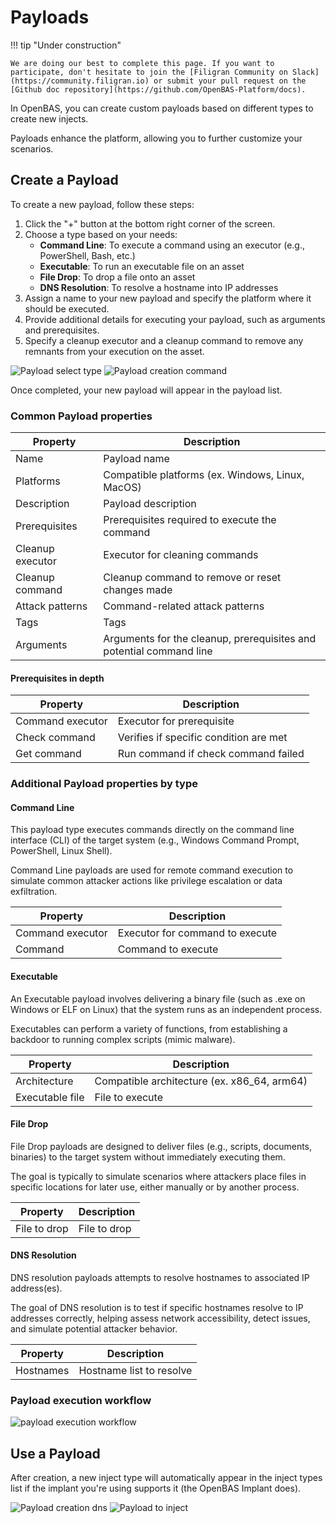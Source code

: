 # Payloads

!!! tip "Under construction"

    We are doing our best to complete this page. If you want to participate, don't hesitate to join the [Filigran Community on Slack](https://community.filigran.io) or submit your pull request on the [Github doc repository](https://github.com/OpenBAS-Platform/docs).

In OpenBAS, you can create custom payloads based on different types to create new injects.

Payloads enhance the platform, allowing you to further customize your scenarios.

## Create a Payload

To create a new payload, follow these steps:

1. Click the "+" button at the bottom right corner of the screen.
2. Choose a type based on your needs:
    - **Command Line**: To execute a command using an executor (e.g., PowerShell, Bash, etc.)
    - **Executable**: To run an executable file on an asset
    - **File Drop**: To drop a file onto an asset
    - **DNS Resolution**: To resolve a hostname into IP addresses
3. Assign a name to your new payload and specify the platform where it should be executed.
4. Provide additional details for executing your payload, such as arguments and prerequisites.
5. Specify a cleanup executor and a cleanup command to remove any remnants from your execution on the asset.

![Payload select type](assets/payload-select-type.png)
![Payload creation command](assets/payload-creation-command.png)

Once completed, your new payload will appear in the payload list.

### Common Payload properties

| Property         | Description                                                         |
|------------------|---------------------------------------------------------------------|
| Name             | Payload name                                                        |
| Platforms        | Compatible platforms (ex. Windows, Linux, MacOS)                    |
| Description      | Payload description                                                 |
| Prerequisites    | Prerequisites required to execute the command                       |
| Cleanup executor | Executor for cleaning commands                                      |
| Cleanup command  | Cleanup command to remove or reset changes made                     |
| Attack patterns  | Command-related attack patterns                                     |
| Tags             | Tags                                                                |
| Arguments        | Arguments for the cleanup, prerequisites and potential command line |

#### Prerequisites in depth

| Property         | Description                                      |
|------------------|--------------------------------------------------|
| Command executor | Executor for prerequisite                        |
| Check command    | Verifies if specific condition are met           |
| Get command      | Run command if check command failed              |

### Additional Payload properties by type

#### Command Line

This payload type executes commands directly on the command line interface (CLI) of the target system 
(e.g., Windows Command Prompt, PowerShell, Linux Shell). 

Command Line payloads are used for remote command execution to simulate common attacker actions like privilege 
escalation or data exfiltration.

| Property         | Description                                      |
|------------------|--------------------------------------------------|
| Command executor | Executor for command to execute                  |
| Command          | Command to execute                               |

#### Executable

An Executable payload involves delivering a binary file (such as .exe on Windows or ELF on Linux) that the system runs 
as an independent process.

Executables can perform a variety of functions, from establishing a backdoor to running complex scripts (mimic malware).

| Property         | Description                                      |
|------------------|--------------------------------------------------|
| Architecture     | Compatible architecture (ex. x86_64, arm64)      |
| Executable file  | File to execute                                  |

#### File Drop

File Drop payloads are designed to deliver files (e.g., scripts, documents, binaries) to the target system without 
immediately executing them.

The goal is typically to simulate scenarios where attackers place files in specific locations for later use, either 
manually or by another process.

| Property         | Description                                      |
|------------------|--------------------------------------------------|
| File to drop     | File to drop                                     |

#### DNS Resolution

DNS resolution payloads attempts to resolve hostnames to associated IP address(es).

The goal of DNS resolution is to test if specific hostnames resolve to IP addresses correctly, helping assess network 
accessibility, detect issues, and simulate potential attacker behavior.

| Property         | Description                                      |
|------------------|--------------------------------------------------|
| Hostnames        | Hostname list to resolve                         |

### Payload execution workflow

![payload execution workflow](assets/payload-execution-workflow.png)

## Use a Payload

After creation, a new inject type will automatically appear in the inject types list if the implant you're using
supports it (the OpenBAS Implant does).

![Payload creation dns](assets/payload-creation-dns.png)
![Payload to inject](assets/payload-to-inject.png)
